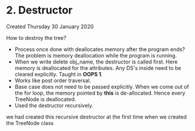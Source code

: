 # 2. Destructor

Created Thursday 30 January 2020

How to destroy the tree?

- Process once done with deallocates memory after the program ends? The problem is memory deallocation while the program is running.
- When we write delete obj_name, the destructor is called first. Here memory is deallocated for the attributes. Any DS's inside need to be cleared explicitly. Taught in **OOPS 1**.
- Works like post order traversal.
- Base case does not need to be passed explicitly. When we come out of the for loop, the memory pointed by **this** is de-allocated. Hence every TreeNode is deallocated.
- Used the destructor recursively.

we had created this recursive destructor at the first time when we created the TreeNode class